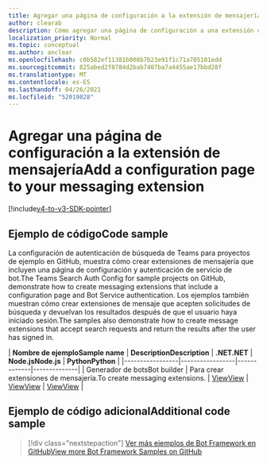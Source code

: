 ```yaml
---
title: Agregar una página de configuración a la extensión de mensajería
author: clearab
description: Cómo agregar una página de configuración a una extensión de mensajería
localization_priority: Normal
ms.topic: conceptual
ms.author: anclear
ms.openlocfilehash: c0b582ef11381b008b7b23e91f1c71a705101edd
ms.sourcegitcommit: 825abed2f8784d2bab7407ba7a4455ae17bbd28f
ms.translationtype: MT
ms.contentlocale: es-ES
ms.lasthandoff: 04/26/2021
ms.locfileid: "52019828"
---
```

# <a name="add-a-configuration-page-to-your-messaging-extension"></a><span data-ttu-id="9b99e-103">Agregar una página de configuración a la extensión de mensajería</span><span class="sxs-lookup"><span data-stu-id="9b99e-103">Add a configuration page to your messaging extension</span></span>

[!include[v4-to-v3-SDK-pointer](~/includes/v4-to-v3-pointer-me.md)]

## <a name="code-sample"></a><span data-ttu-id="9b99e-104">Ejemplo de código</span><span class="sxs-lookup"><span data-stu-id="9b99e-104">Code sample</span></span>

<span data-ttu-id="9b99e-105">La configuración de autenticación de búsqueda de Teams para proyectos de ejemplo en GitHub, muestra cómo crear extensiones de mensajería que incluyen una página de configuración y autenticación de servicio de bot.</span><span class="sxs-lookup"><span data-stu-id="9b99e-105">The Teams Search Auth Config for sample projects on GitHub, demonstrate how to create messaging extensions that include a configuration page and Bot Service authentication.</span></span> <span data-ttu-id="9b99e-106">Los ejemplos también muestran cómo crear extensiones de mensaje que acepten solicitudes de búsqueda y devuelvan los resultados después de que el usuario haya iniciado sesión.</span><span class="sxs-lookup"><span data-stu-id="9b99e-106">The samples also demonstrate how to create message extensions that accept search requests and return the results after the user has signed in.</span></span>

| <span data-ttu-id="9b99e-107">**Nombre de ejemplo**</span><span class="sxs-lookup"><span data-stu-id="9b99e-107">**Sample name**</span></span> | <span data-ttu-id="9b99e-108">**Description**</span><span class="sxs-lookup"><span data-stu-id="9b99e-108">**Description**</span></span> | <span data-ttu-id="9b99e-109">**.NET**</span><span class="sxs-lookup"><span data-stu-id="9b99e-109">**.NET**</span></span> | <span data-ttu-id="9b99e-110">**Node.js**</span><span class="sxs-lookup"><span data-stu-id="9b99e-110">**Node.js**</span></span> | <span data-ttu-id="9b99e-111">**Python**</span><span class="sxs-lookup"><span data-stu-id="9b99e-111">**Python**</span></span> |
|-----------------|-----------------|-------------|--------------|
| <span data-ttu-id="9b99e-112">Generador de bots</span><span class="sxs-lookup"><span data-stu-id="9b99e-112">Bot builder</span></span> | <span data-ttu-id="9b99e-113">Para crear extensiones de mensajería.</span><span class="sxs-lookup"><span data-stu-id="9b99e-113">To create messaging extensions.</span></span> | [<span data-ttu-id="9b99e-114">View</span><span class="sxs-lookup"><span data-stu-id="9b99e-114">View</span></span>](https://github.com/microsoft/BotBuilder-Samples/tree/master/samples/csharp_dotnetcore/52.teams-messaging-extensions-search-auth-config) | [<span data-ttu-id="9b99e-115">View</span><span class="sxs-lookup"><span data-stu-id="9b99e-115">View</span></span>](https://github.com/microsoft/BotBuilder-Samples/tree/master/samples/javascript_nodejs/52.teams-messaging-extensions-search-auth-config) | [<span data-ttu-id="9b99e-116">View</span><span class="sxs-lookup"><span data-stu-id="9b99e-116">View</span></span>]( https://github.com/microsoft/BotBuilder-Samples/tree/main/samples/python/50.teams-messaging-extension-search) |

## <a name="additional-code-sample"></a><span data-ttu-id="9b99e-117">Ejemplo de código adicional</span><span class="sxs-lookup"><span data-stu-id="9b99e-117">Additional code sample</span></span>

> [!div class="nextstepaction"]
> [<span data-ttu-id="9b99e-118">Ver más ejemplos de Bot Framework en GitHub</span><span class="sxs-lookup"><span data-stu-id="9b99e-118">View more Bot Framework Samples on GitHub</span></span>](https://github.com/microsoft/BotBuilder-Samples)
